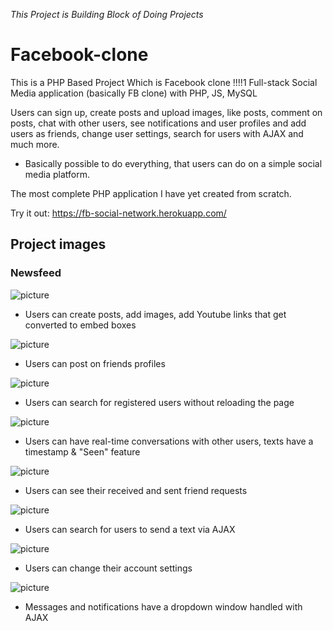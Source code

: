 *This Project is Building Block of Doing Projects*

# Facebook-clone

This is  a PHP Based Project Which is Facebook clone !!!!1
Full-stack Social Media application (basically FB clone) with PHP, JS, MySQL

Users can sign up, create posts and upload images, like posts, comment on posts, chat with other users, see notifications and user profiles and add users as friends, change user settings, search for users with AJAX and much more.

* Basically possible to do everything, that users can do on a simple social media platform.

The most complete PHP application I have yet created from scratch.

Try it out: https://fb-social-network.herokuapp.com/

## Project images

### Newsfeed
![picture](assets/images/1.png)
* Users can create posts, add images, add Youtube links that get converted to embed boxes

![picture](assets/images/2.png)
* Users can post on friends profiles

![picture](assets/images/3.png)
* Users can search for registered users without reloading the page

![picture](assets/images/4.png)
* Users can have real-time conversations with other users, texts have a timestamp & "Seen" feature

![picture](assets/images/5.png)
* Users can see their received and sent friend requests

![picture](assets/images/6.png)
* Users can search for users to send a text via AJAX

![picture](assets/images/7.png)
* Users can change their account settings

![picture](assets/images/8.png)
* Messages and notifications have a dropdown window handled with AJAX
